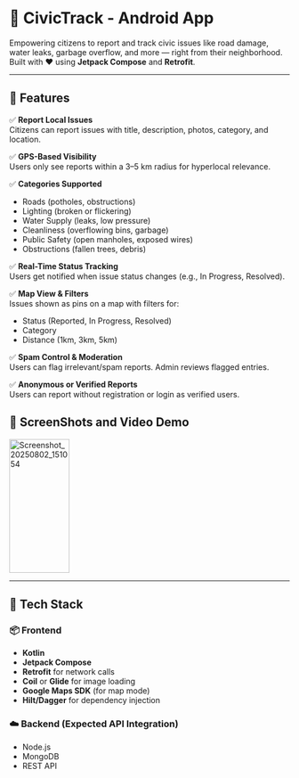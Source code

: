 # 🚨 CivicTrack - Android App

Empowering citizens to report and track civic issues like road damage, water leaks, garbage overflow, and more — right from their neighborhood. Built with ❤️ using **Jetpack Compose** and **Retrofit**.

---

## 📱 Features

✅ **Report Local Issues**  
Citizens can report issues with title, description, photos, category, and location.

✅ **GPS-Based Visibility**  
Users only see reports within a 3–5 km radius for hyperlocal relevance.

✅ **Categories Supported**
- Roads (potholes, obstructions)
- Lighting (broken or flickering)
- Water Supply (leaks, low pressure)
- Cleanliness (overflowing bins, garbage)
- Public Safety (open manholes, exposed wires)
- Obstructions (fallen trees, debris)

✅ **Real-Time Status Tracking**  
Users get notified when issue status changes (e.g., In Progress, Resolved).

✅ **Map View & Filters**  
Issues shown as pins on a map with filters for:
- Status (Reported, In Progress, Resolved)
- Category
- Distance (1km, 3km, 5km)

✅ **Spam Control & Moderation**  
Users can flag irrelevant/spam reports. Admin reviews flagged entries.

✅ **Anonymous or Verified Reports**  
Users can report without registration or login as verified users.

## 📱 ScreenShots and Video Demo
<img width="108" height="240" alt="Screenshot_20250802_151054" src="https://github.com/user-attachments/assets/7d68ae1a-6998-44d3-8faf-4d4d36f1a92a" />

---

## 🔧 Tech Stack

### 📦 Frontend
- **Kotlin**
- **Jetpack Compose**
- **Retrofit** for network calls
- **Coil** or **Glide** for image loading
- **Google Maps SDK** (for map mode)
- **Hilt/Dagger** for dependency injection

### ☁️ Backend (Expected API Integration)
- Node.js
- MongoDB
- REST API 


